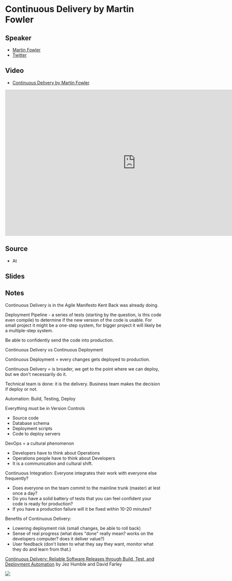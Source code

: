 # Continuous Delivery by Martin Fowler

## Speaker

* [Martin Fowler](https://martinfowler.com/)
* [Twitter](https://twitter.com/martinfowler)

## Video

* [Continuous Delivery by Martin Fowler](https://www.youtube.com/watch?v=aoMfbgF2D_4)

<iframe width="840" height="472" src="https://www.youtube.com/embed/aoMfbgF2D_4"
frameborder="0"
allow="accelerometer; autoplay; encrypted-media; gyroscope; picture-in-picture"
allowfullscreen>
</iframe>

## Source

* At []()

## Slides

## Notes


Continuous Delivery is in the Agile Manifesto
Kent Back was already doing.

Deployment Pipeline - a series of tests (starting by the question, is this code even compile) to determine if the new version of the code is usable.
For small project it might be a one-step system, for bigger project it will likely be a multiple-step system.


Be able to confidently send the code into production.

Continuous Delivery vs Continuous Deployment


Continuous Deployment = every changes gets deployed to production.

Continuous Delivery = is broader, we get to the point where we can deploy, but we don't necessarily do it.

Technical team is done: it is the delivery.
Business team makes the decision if deploy or not.


Automation: Build, Testing, Deploy

Everything must be in Version Controls
* Source code
* Database schema
* Deployment scripts
* Code to deploy servers


DevOps = a cultural phenomenon
* Developers have to think about Operations
* Operations people have to think about Developers
* It is a communication and cultural shift.

Continuous Integration: Everyone integrates their work with everyone else frequently?

* Does everyone on the team commit to the mainline trunk (master) at lest once a day?
* Do you have a solid battery of tests that you can feel confident your code is ready for production?
* If you have a production failure will it be fixed within 10-20 minutes?

Benefits of Continuous Delivery:
- Lowering deployment risk    (small changes, be able to roll back)
- Sense of real progress (what does "done" really mean? works on the developers computer? does it deliver value?)
- User feedback (don't listen to what they say they want, monitor what they do and learn from that.)


[Continuous Delivery: Reliable Software Releases through Build, Test, and Deployment Automation](https://www.amazon.com/Continuous-Delivery-Deployment-Automation-Addison-Wesley/dp/0321601912) by
Jez Humble and David Farley

![](assets/img/l/)




